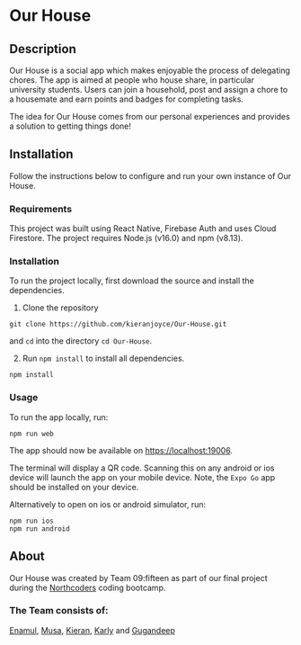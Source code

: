 # Our House

## Description

Our House is a social app which makes enjoyable the process of delegating chores. The app is aimed at people who house share, in particular university students. Users can join a household, post and assign a chore to a housemate and earn points and badges for completing tasks.

The idea for Our House comes from our personal experiences and provides a solution to getting things done!

## Installation

Follow the instructions below to configure and run your own instance of Our House.

### Requirements

This project was built using React Native, Firebase Auth and uses Cloud Firestore. The project requires Node.js (v16.0) and npm (v8.13).

### Installation

To run the project locally, first download the source and install the dependencies.

1. Clone the repository

```
git clone https://github.com/kieranjoyce/Our-House.git
```

and `cd` into the directory
`cd Our-House`.

2. Run `npm install` to install all dependencies.

```
npm install
```

### Usage

To run the app locally, run:

```
npm run web
```

The app should now be available on [https://localhost:19006](https://localhost:19006).

The terminal will display a QR code. Scanning this on any android or ios device will launch the app on your mobile device. Note, the `Expo Go` app should be installed on your device.

Alternatively to open on ios or android simulator, run:

```
npm run ios
npm run android
```

## About

Our House was created by Team 09:fifteen as part of our final project during the [Northcoders](https://northcoders.com) coding bootcamp.

### The Team consists of:

[Enamul](https://github.com/Enamulali),
[Musa](https://github.com/musaissa15),
[Kieran](https://github.com/kieranjoyce), [Karly](https://github.com/Karly-22) and [Gugandeep](https://github.com/gsbinning)
